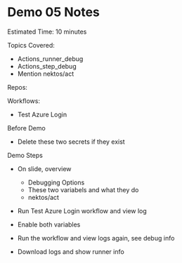 # Demo 05 Notes

Estimated Time: 10 minutes

Topics Covered:
- Actions_runner_debug
- Actions_step_debug
- Mention nektos/act

Repos:

Workflows:
- Test Azure Login

Before Demo
  - Delete these two secrets if they exist

Demo Steps
  - On slide, overview
    - Debugging Options
    - These two variabels and what they do
    - nektos/act

  - Run Test Azure Login workflow and view log
  - Enable both variables
  - Run the workflow and view logs again, see debug info
  - Download logs and show runner info
